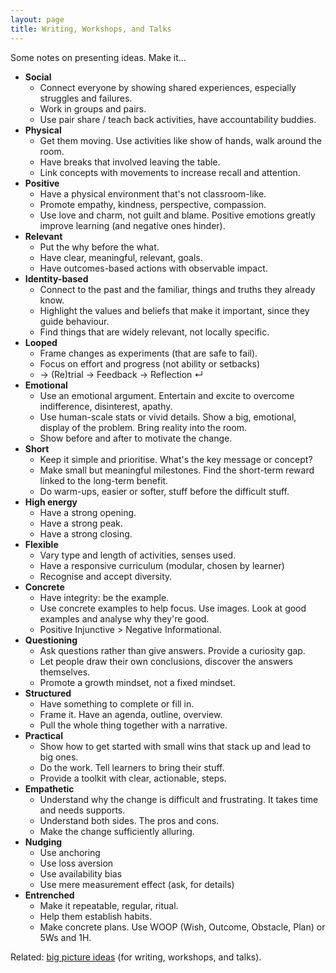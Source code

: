```yaml
---
layout: page
title: Writing, Workshops, and Talks
---
```


Some notes on presenting ideas. Make it...

- **Social**
    - Connect everyone by showing shared experiences, especially struggles and failures.
    - Work in groups and pairs.
    - Use pair share / teach back activities, have accountability buddies.
- **Physical**
    - Get them moving. Use activities like show of hands, walk around the room.
    - Have breaks that involved leaving the table.
    - Link concepts with movements to increase recall and attention.
- **Positive**
    - Have a physical environment that's not classroom-like.
    - Promote empathy, kindness, perspective, compassion.
    - Use love and charm, not guilt and blame. Positive emotions greatly improve learning (and negative ones hinder).
- **Relevant**
    - Put the why before the what.
    - Have clear, meaningful, relevant, goals.
    - Have outcomes-based actions with observable impact.
- **Identity-based**
    - Connect to the past and the familiar, things and truths they already know.
    - Highlight the values and beliefs that make it important, since they guide behaviour.
    - Find things that are widely relevant, not locally specific.
- **Looped**
    - Frame changes as experiments (that are safe to fail).
    - Focus on effort and progress (not ability or setbacks)
    - → (Re)trial → Feedback → Reflection ↵
- **Emotional**
    - Use an emotional argument. Entertain and excite to overcome indifference, disinterest, apathy.
    - Use human-scale stats or vivid details. Show a big, emotional, display of the problem. Bring reality into the room.
    - Show before and after to motivate the change.
- **Short**
    - Keep it simple and prioritise. What's the key message or concept?
    - Make small but meaningful milestones. Find the short-term reward linked to the long-term benefit.
    - Do warm-ups, easier or softer, stuff before the difficult stuff.
- **High energy**
    - Have a strong opening.
    - Have a strong peak.
    - Have a strong closing.
- **Flexible**
    - Vary type and length of activities, senses used.
    - Have a responsive curriculum (modular, chosen by learner)
    - Recognise and accept diversity.
- **Concrete**
    - Have integrity: be the example.
    - Use concrete examples to help focus. Use images. Look at good examples and analyse why they're good.
    - Positive Injunctive > Negative Informational.
- **Questioning**
    - Ask questions rather than give answers. Provide a curiosity gap.
    - Let people draw their own conclusions, discover the answers themselves.
    - Promote a growth mindset, not a fixed mindset.
- **Structured**
    - Have something to complete or fill in.
    - Frame it. Have an agenda, outline, overview.
    - Pull the whole thing together with a narrative.
- **Practical**
    - Show how to get started with small wins that stack up and lead to big ones.
    - Do the work. Tell learners to bring their stuff.
    - Provide a toolkit with clear, actionable, steps.
- **Empathetic**
    - Understand why the change is difficult and frustrating. It takes time and needs supports.
    - Understand both sides. The pros and cons.
    - Make the change sufficiently alluring.
- **Nudging**
  - Use anchoring
  - Use loss aversion
  - Use availability bias
  - Use mere measurement effect (ask, for details)
- **Entrenched**
  - Make it repeatable, regular, ritual.
  - Help them establish habits.
  - Make concrete plans. Use WOOP (Wish, Outcome, Obstacle, Plan) or 5Ws and 1H.

Related: [big picture ideas](/writing-workshops-and-talks-big-picture/) (for writing, workshops, and talks).
